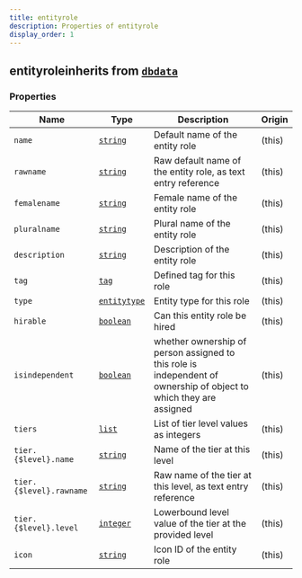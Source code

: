 ```yaml
---
title: entityrole
description: Properties of entityrole
display_order: 1
---
```


## entityroleinherits from [`dbdata`](./dbdata.html)

### Properties

| Name | Type | Description | Origin |
|------|------|-------------|--------|
| `name` | [`string`](./string.html) | Default name of the entity role | (this) |
| `rawname` | [`string`](./string.html) | Raw default name of the entity role, as text entry reference | (this) |
| `femalename` | [`string`](./string.html) | Female name of the entity role | (this) |
| `pluralname` | [`string`](./string.html) | Plural name of the entity role | (this) |
| `description` | [`string`](./string.html) | Description of the entity role | (this) |
| `tag` | [`tag`](./tag.html) | Defined tag for this role | (this) |
| `type` | [`entitytype`](./entitytype.html) | Entity type for this role | (this) |
| `hirable` | [`boolean`](./boolean.html) | Can this entity role be hired | (this) |
| `isindependent` | [`boolean`](./boolean.html) | whether ownership of person assigned to this role is independent of ownership of object to which they are assigned | (this) |
| `tiers` | [`list`](./list.html) | List of tier level values as integers | (this) |
| `tier.{$level}.name` | [`string`](./string.html) | Name of the tier at this level | (this) |
| `tier.{$level}.rawname` | [`string`](./string.html) | Raw name of the tier at this level, as text entry reference | (this) |
| `tier.{$level}.level` | [`integer`](./integer.html) | Lowerbound level value of the tier at the provided level | (this) |
| `icon` | [`string`](./string.html) | Icon ID of the entity role | (this) |

